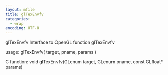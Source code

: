 ```yaml
---
layout: mfile
title: glTexEnvfv
categories:
  - wrap
encoding: UTF-8
---
```


glTexEnvfv  Interface to OpenGL function glTexEnvfv

usage:  glTexEnvfv( target, pname, params )

C function:  void glTexEnvfv(GLenum target, GLenum pname, const GLfloat\* params)
